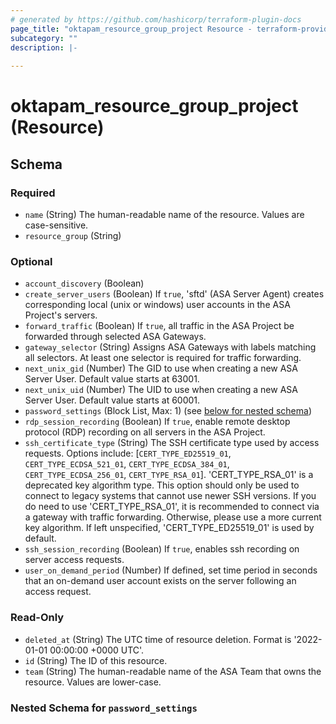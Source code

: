 ```yaml
---
# generated by https://github.com/hashicorp/terraform-plugin-docs
page_title: "oktapam_resource_group_project Resource - terraform-provider-oktapam"
subcategory: ""
description: |-
  
---
```


# oktapam_resource_group_project (Resource)





<!-- schema generated by tfplugindocs -->
## Schema

### Required

- `name` (String) The human-readable name of the resource. Values are case-sensitive.
- `resource_group` (String)

### Optional

- `account_discovery` (Boolean)
- `create_server_users` (Boolean) If `true`, 'sftd' (ASA Server Agent) creates corresponding local (unix or windows) user accounts in the ASA Project's servers.
- `forward_traffic` (Boolean) If `true`, all traffic in the ASA Project be forwarded through selected ASA Gateways.
- `gateway_selector` (String) Assigns ASA Gateways with labels matching all selectors. At least one selector is required for traffic forwarding.
- `next_unix_gid` (Number) The GID to use when creating a new ASA Server User. Default value starts at 63001.
- `next_unix_uid` (Number) The UID to use when creating a new ASA Server User. Default value starts at 60001.
- `password_settings` (Block List, Max: 1) (see [below for nested schema](#nestedblock--password_settings))
- `rdp_session_recording` (Boolean) If `true`, enable remote desktop protocol (RDP) recording on all servers in the ASA Project.
- `ssh_certificate_type` (String) The SSH certificate type used by access requests. Options include: [`CERT_TYPE_ED25519_01`, `CERT_TYPE_ECDSA_521_01`, `CERT_TYPE_ECDSA_384_01`, `CERT_TYPE_ECDSA_256_01`, `CERT_TYPE_RSA_01`]. 'CERT_TYPE_RSA_01' is a deprecated key algorithm type. This option should only be used to connect to legacy systems that cannot use newer SSH versions. If you do need to use 'CERT_TYPE_RSA_01', it is recommended to connect via a gateway with traffic forwarding. Otherwise, please use a more current key algorithm. If left unspecified, 'CERT_TYPE_ED25519_01' is used by default.
- `ssh_session_recording` (Boolean) If `true`, enables ssh recording on server access requests.
- `user_on_demand_period` (Number) If defined, set time period in seconds that an on-demand user account exists on the server following an access request.

### Read-Only

- `deleted_at` (String) The UTC time of resource deletion. Format is '2022-01-01 00:00:00 +0000 UTC'.
- `id` (String) The ID of this resource.
- `team` (String) The human-readable name of the ASA Team that owns the resource. Values are lower-case.

<a id="nestedblock--password_settings"></a>
### Nested Schema for `password_settings`


